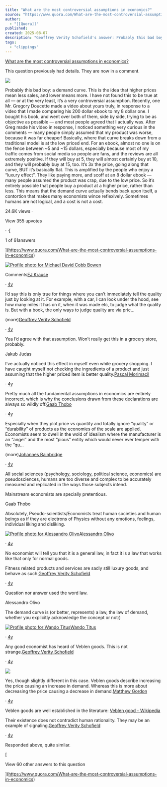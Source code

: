 ```yaml
---
title: "What are the most controversial assumptions in economics?"
source: "https://www.quora.com/What-are-the-most-controversial-assumptions-in-economics/answer/Geoffrey-Verity-Schofield?ch=10&oid=254639642&share=0dae5dad&srid=tIPY&target_type=answer"
author:
  - "[[Quora]]"
published:
created: 2025-08-07
description: "Geoffrey Verity Schofield's answer: Probably this bad boy: a demand curve.This is the idea that higher prices mean less sales, and lower prices means more sales.I have not found this to be true at all — or at the very least, it’s a very controversial assumption.Recently, one Mr. Gregory Dou..."
tags:
  - "clippings"
---
```

[What are the most controversial assumptions in economics?](https://www.quora.com/What-are-the-most-controversial-assumptions-in-economics)

This question previously had details. They are now in a comment.

![](https://qph.cf2.quoracdn.net/main-qimg-0f4729df65574b10b64b29159908a237)

Probably this bad boy: a demand curve. This is the idea that higher prices mean less sales, and lower means more. I have not found this to be true at all — or at the very least, it’s a very controversial assumption. Recently, one Mr. Gregory Doucette made a video about yours truly, in response to a video that I made comparing his 200 dollar ebook to my 8 dollar one. I bought his book, and went over both of them, side by side, trying to be as objective as possible — and most people agreed that I actually was. After Greg made his video in response, I noticed something very curious in the comments — many people simply assumed that my product was worse, because it was far cheaper! Basically, where that curve breaks down from a traditional model is at the low priced end. For an ebook, almost no one is on the fence between ~5 and ~15 dollars, especially because most of my traffic comes from social media so people are fans, and the reviews are all extremely positive. If they will buy at 5, they will almost certainly buy at 10, and they will probably buy at 15, too. It’s 3x the price, going along that curve, BUT it’s basically flat. This is amplified by the people who enjoy a “luxury effect”. They like paying more, and scoff at an 8 dollar ebook — many people assumed the product was crap, due to the low price. So it’s entirely possible that people buy a product at a higher price, rather than less. This means that the demand curve actually bends back upon itself, a contortion that makes many economists wince reflexively. Sometimes humans are not logical, and a cost is not a cost.

24.6K views ·

View 355 upvotes

· ·[

1 of 61answers

](https://www.quora.com/What-are-the-most-controversial-assumptions-in-economics)

[![Profile photo for Michael David Cobb Bowen](https://qph.cf2.quoracdn.net/main-thumb-17296487-100-nuswfmmvsmekbujhoikudktinmtidakz.jpeg)](https://www.quora.com/profile/Michael-David-Cobb-Bowen)

  

Comments[EJ Krause](https://www.quora.com/profile/EJ-Krause)

· [4y](https://www.quora.com/What-are-the-most-controversial-assumptions-in-economics/answer/Geoffrey-Verity-Schofield?comment_id=174919169&comment_type=2)

I’d say this is only true for things where you can’t immediately tell the quality just by looking at it. For example, with a car, I can look under the hood, see how many miles it has on it, when it was made etc, to judge what the quality is. But with a book, the only ways to judge quality are via pric…

(more)[Geoffrey Verity Schofield](https://www.quora.com/profile/Geoffrey-Verity-Schofield)

· [4y](https://www.quora.com/What-are-the-most-controversial-assumptions-in-economics/answer/Geoffrey-Verity-Schofield?comment_id=174921846&comment_type=2)

Yea I’d agree with that assumption. Won’t really get this in a grocery store, probably.

Jakub Judas

I’ve actually noticed this effect in myself even while grocery shopping. I have caught myself not checking the ingredients of a product and just assuming that the higher priced item is better quality.[Pascal Morimacil](https://www.quora.com/profile/Pascal-Morimacil)

· [4y](https://www.quora.com/What-are-the-most-controversial-assumptions-in-economics/answer/Geoffrey-Verity-Schofield?comment_id=175287744&comment_type=2)

Pretty much all the fundamental assumptions in economics are entirely incorrect, which is why the conclusions drawn from these declarations are always so wildly off.[Gaab Thobo](https://www.quora.com/profile/Gaab-Thobo)

· [4y](https://www.quora.com/What-are-the-most-controversial-assumptions-in-economics/answer/Geoffrey-Verity-Schofield?comment_id=180594215&comment_type=2)

Especially when they plot price vs quantity and totally ignore “quality” or “durability” of products as the economies of the scale are applied. Economists seem to dwell in the wold of idealism where the manufacturer is an “angel” and the most “pious” entity which would never ever temper with the “qu…

(more)[Johannes Bainbridge](https://www.quora.com/profile/Johannes-Bainbridge)

· [4y](https://www.quora.com/What-are-the-most-controversial-assumptions-in-economics/answer/Geoffrey-Verity-Schofield?comment_id=179332855&comment_type=2)

All social sciences (psychology, sociology, political science, economics) are pseudosciences, humans are too diverse and complex to be accurately measured and replicated in the ways those subjects intend.

Mainstream economists are specially pretentious.

Gaab Thobo

Absolutely, Pseudo-scientists/Economists treat human societies and human beings as if they are electrons of Physics without any emotions, feelings, individual liking and disliking.

[![Profile photo for Alessandro Olivo](https://qph.cf2.quoracdn.net/main-thumb-12271637-200-ltpzwyehjiysjpxomwmmpitiqtvkhena.jpeg)](https://www.quora.com/profile/Alessandro-Olivo)[Alessandro Olivo](https://www.quora.com/profile/Alessandro-Olivo)

· [4y](https://www.quora.com/What-are-the-most-controversial-assumptions-in-economics/answer/Geoffrey-Verity-Schofield?comment_id=174905579&comment_type=2)

No economist will tell you that it is a general law, in fact it is a law that works like that only for normal goods.

Fitness related products and services are sadly still luxury goods, and behave as such.[Geoffrey Verity Schofield](https://www.quora.com/profile/Geoffrey-Verity-Schofield)

· [4y](https://www.quora.com/What-are-the-most-controversial-assumptions-in-economics/answer/Geoffrey-Verity-Schofield?comment_id=174915437&comment_type=2)

Question nor answer used the word law.

Alessandro Olivo

The demand curve is (or better, represents) a law, the law of demand, whether you explicitly acknowledge the concept or not:)

[![Profile photo for Wando Titus](https://qph.cf2.quoracdn.net/main-thumb-326320096-200-dakvfjxeezzhgwjnzftannakmjszfvou.jpeg)](https://www.quora.com/profile/Wando-Titus)[Wando Titus](https://www.quora.com/profile/Wando-Titus)

· [4y](https://www.quora.com/What-are-the-most-controversial-assumptions-in-economics/answer/Geoffrey-Verity-Schofield?comment_id=174909534&comment_type=2)

Any good economist has heard of Veblen goods. This is not strange.[Geoffrey Verity Schofield](https://www.quora.com/profile/Geoffrey-Verity-Schofield)

· [4y](https://www.quora.com/What-are-the-most-controversial-assumptions-in-economics/answer/Geoffrey-Verity-Schofield?comment_id=174916063&comment_type=2)

![](https://qph.cf2.quoracdn.net/main-qimg-60be1c4ac12f37e785cc8be5a510c63e)

Yes, though slightly different in this case. Veblen goods describe increasing the price causing an increase in demand. Whereas this is more about decreasing the price causing a decrease in demand.[Matthew Gordon](https://www.quora.com/profile/Matthew-Gordon-7)

· [4y](https://www.quora.com/What-are-the-most-controversial-assumptions-in-economics/answer/Geoffrey-Verity-Schofield?comment_id=174916880&comment_type=2)

Veblen goods are well established in the literature: [Veblen good - Wikipedia](https://en.m.wikipedia.org/wiki/Veblen_good "en.m.wikipedia.org")

Their existence does not contradict human rationality. They may be an example of signaling.[Geoffrey Verity Schofield](https://www.quora.com/profile/Geoffrey-Verity-Schofield)

· [4y](https://www.quora.com/What-are-the-most-controversial-assumptions-in-economics/answer/Geoffrey-Verity-Schofield?comment_id=174921985&comment_type=2)

Responded above, quite similar.

[

View 60 other answers to this question

](https://www.quora.com/What-are-the-most-controversial-assumptions-in-economics)